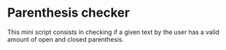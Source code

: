# Parenthesis checker
This mini script consists in checking if a given text by the user has a valid amount of open and closed parenthesis.
